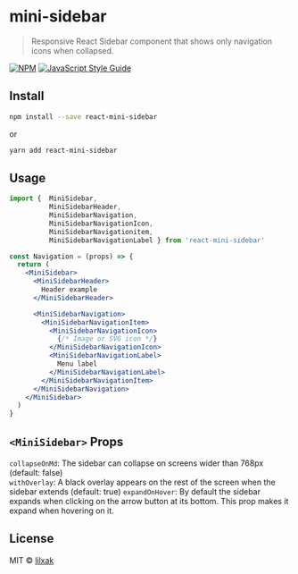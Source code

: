 # mini-sidebar

> Responsive React Sidebar component that shows only navigation icons when collapsed.

[![NPM](https://img.shields.io/npm/v/mini-sidebar.svg)](https://www.npmjs.com/package/mini-sidebar) [![JavaScript Style Guide](https://img.shields.io/badge/code_style-standard-brightgreen.svg)](https://standardjs.com)

## Install

```bash
npm install --save react-mini-sidebar
```
or  
```bash
yarn add react-mini-sidebar
```
## Usage

```jsx
import {  MiniSidebar, 
          MiniSidebarHeader, 
          MiniSidebarNavigation, 
          MiniSidebarNavigationIcon, 
          MiniSidebarNavigationitem, 
          MiniSidebarNavigationLabel } from 'react-mini-sidebar'

const Navigation = (props) => {
  return (
    <MiniSidebar>
      <MiniSidebarHeader>
        Header example
      </MiniSidebarHeader>

      <MiniSidebarNavigation>
        <MiniSidebarNavigationItem>
          <MiniSidebarNavigationIcon>
            {/* Image or SVG icon */}
          </MiniSidebarNavigationIcon>
          <MiniSidebarNavigationLabel>
            Menu label
          </MiniSidebarNavigationLabel>
        </MiniSidebarNavigationItem>
      </MiniSidebarNavigation>
    </MiniSidebar>
  )
}
```

## `<MiniSidebar>` Props

`collapseOnMd`: The sidebar can collapse on screens wider than 768px (default: false)  
`withOverlay`: A black overlay appears on the rest of the screen when the sidebar extends (default: true)
`expandOnHover`: By default the sidebar expands when clicking on the arrow button at its bottom. This prop makes it expand when hovering on it.

## License

MIT © [lilxak](https://github.com/lilxak)
